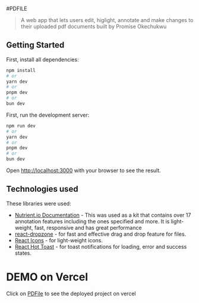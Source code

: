 #PDFILE
> A web app that lets users edit, higlight, annotate and make changes to their uploaded pdf documents built by Promise Okechukwu

## Getting Started

First, install all dependencies:

```bash
npm install
# or
yarn dev
# or
pnpm dev
# or
bun dev
```
First, run the development server:

```bash
npm run dev
# or
yarn dev
# or
pnpm dev
# or
bun dev
```

Open [http://localhost:3000](http://localhost:3000) with your browser to see the result.


## Technologies used

These libraries were used:

- [Nutrient.io Documentation](https://www.nutrient.io/sdk/web/getting-started/nextjs/) - This was used as a kit that contains over 17 annotation features including the ones specified and more. It is light-weight, fast, responsive and has great performance
- [react-dropzone](https://react-dropzone.js.org/) - for fast and effective drag and drop feature for files.
- [React Icons](https://react-icons.github.io/react-icons/) - for light-weight icons.
- [React Hot Toast](http://react-hot-toast.com/docs) - for toast notifications for loading, error and success states.


# DEMO on Vercel

Click on [PDFile](https://pdfile-beta.vercel.app/) to see the deployed project on vercel

